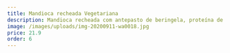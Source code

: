 ```yaml
---
title: Mandioca recheada Vegetariana
description: Mandioca recheada com antepasto de beringela, proteína de soja e mussarela.
image: /images/uploads/img-20200911-wa0018.jpg
price: 21.9
order: 6
---
```

